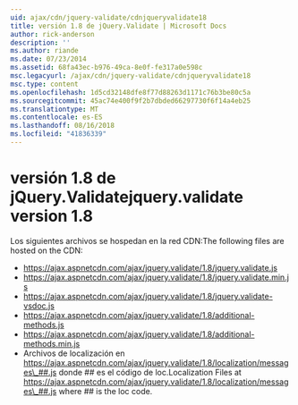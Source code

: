 ```yaml
---
uid: ajax/cdn/jquery-validate/cdnjqueryvalidate18
title: versión 1.8 de jQuery.Validate | Microsoft Docs
author: rick-anderson
description: ''
ms.author: riande
ms.date: 07/23/2014
ms.assetid: 68fa43ec-b976-49ca-8e0f-fe317a0e598c
msc.legacyurl: /ajax/cdn/jquery-validate/cdnjqueryvalidate18
msc.type: content
ms.openlocfilehash: 1d5cd32148dfe8f77d88263d1171c76b3be80c5a
ms.sourcegitcommit: 45ac74e400f9f2b7dbded66297730f6f14a4eb25
ms.translationtype: MT
ms.contentlocale: es-ES
ms.lasthandoff: 08/16/2018
ms.locfileid: "41836339"
---
```

<a name="jqueryvalidate-version-18"></a><span data-ttu-id="38fc7-102">versión 1.8 de jQuery.Validate</span><span class="sxs-lookup"><span data-stu-id="38fc7-102">jquery.validate version 1.8</span></span>
====================
<span data-ttu-id="38fc7-103">Los siguientes archivos se hospedan en la red CDN:</span><span class="sxs-lookup"><span data-stu-id="38fc7-103">The following files are hosted on the CDN:</span></span>

- https://ajax.aspnetcdn.com/ajax/jquery.validate/1.8/jquery.validate.js
- https://ajax.aspnetcdn.com/ajax/jquery.validate/1.8/jquery.validate.min.js
- https://ajax.aspnetcdn.com/ajax/jquery.validate/1.8/jquery.validate-vsdoc.js
- https://ajax.aspnetcdn.com/ajax/jquery.validate/1.8/additional-methods.js
- https://ajax.aspnetcdn.com/ajax/jquery.validate/1.8/additional-methods.min.js
- <span data-ttu-id="38fc7-104">Archivos de localización en https://ajax.aspnetcdn.com/ajax/jquery.validate/1.8/localization/messages\_##.js donde ## es el código de loc.</span><span class="sxs-lookup"><span data-stu-id="38fc7-104">Localization Files at https://ajax.aspnetcdn.com/ajax/jquery.validate/1.8/localization/messages\_##.js where ## is the loc code.</span></span>
